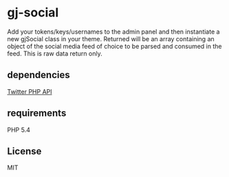 # gj-social

Add your tokens/keys/usernames to the admin panel and then instantiate a new gjSocial class in your theme. Returned will be an array containing an object of the social media feed of choice to be parsed and consumed in the feed. This is raw data return only.

## dependencies

[Twitter PHP API](https://github.com/J7mbo/twitter-api-php)

## requirements

PHP 5.4

## License

MIT